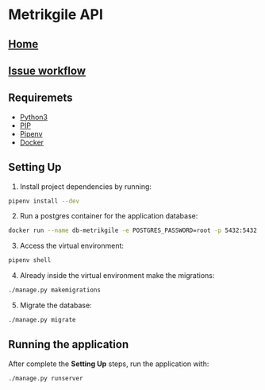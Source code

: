 # Metrikgile API

## [Home](https://github.com/Metrikgile/metrikgile-api/wiki)
## [Issue workflow](https://github.com/Metrikgile/metrikgile-api/wiki/Issue-Workflow)

## Requiremets
- [Python3](https://wiki.python.org/moin/BeginnersGuide/Download)
- [PIP](https://pip.pypa.io/en/stable/installing/)
- [Pipenv](http://pipenv.readthedocs.io/en/latest/#install-pipenv-today)
- [Docker](https://docs.docker.com/install/)

## Setting Up
1. Install project dependencies by running:
```bash
pipenv install --dev
```
2. Run a postgres container for the application database:
```bash
docker run --name db-metrikgile -e POSTGRES_PASSWORD=root -p 5432:5432 -d postgres
```
3. Access the virtual environment:
```bash
pipenv shell
```
4. Already inside the virtual environment make the migrations:
```bash
./manage.py makemigrations
```
5. Migrate the database:
```bash
./manage.py migrate
```

## Running the application
After complete the **Setting Up** steps, run the application with:
```bash
./manage.py runserver
```

